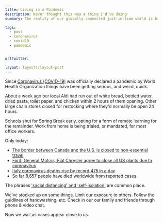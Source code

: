 ```yaml
---
title: Living in a Pandemic
description: Never thought this was a thing I'd be doing
summary: The reality of our globally connected just-in-time world is biting us in the arse.

tags:
  - post
  - coronavirus
  - covid19
  - pandemic


urlTwitter:

layout: layouts/layout-post
---
```

Since [Coronavirus (COVID-19)](https://www.who.int/emergencies/diseases/novel-coronavirus-2019 "official WHO page") was officially declared a pandemic by World Health Organization things have been getting serious, and weird, quick.

About a week ago our local Aldi had run out of white bread, bottled water, dried pasta, toilet paper, and chicken within 2 hours of them opening. Other large chain stores closed for restocking where they'd normally be open 24 hours.

Schools shut for Spring Break early, opting for a form of remote learning for the remainder. Work from home is being trialed, or mandated, for most office workers.

Only today:
- [The border between Canada and the U.S. is closed to non-essential travel](https://www.bbc.com/news/world-us-canada-51949243 "BBC article")
- [Ford, General Motors, Fiat Chrysler agree to close all US plants due to coronavirus](https://www.usatoday.com/story/money/cars/2020/03/18/ford-gm-fca-plant-closures-coronavirus/2866944001/ "USA Today article")
- [Italy coronavirus deaths rise by record 475 in a day](https://www.bbc.com/news/world-europe-51952712 "BBC article")
- So far 8,657 people have died worldwide from reported cases

The phrases ['social distancing' and 'self-isolation'](https://www.bbc.com/news/uk-51506729 "title attribute") are common place.

We've stocked up on some things. Limit our exposure to others. Follow the guidlines of handwashing, etc. Check in our our family and friends through phone & video chat.

Now we wait as cases appear close to us.